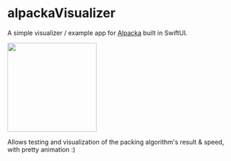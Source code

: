 # alpackaVisualizer

A simple visualizer / example app for [Alpacka](https://github.com/ejjonny/alpacka) built in SwiftUI.

 <img src="/example.gif?raw=true" width="200px">
 
 Allows testing and visualization of the packing algorithm's result & speed, with pretty animation :)
